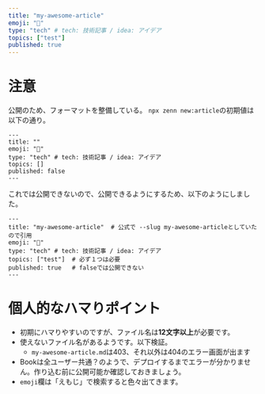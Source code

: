 ```yaml
---
title: "my-awesome-article"
emoji: "🎉"
type: "tech" # tech: 技術記事 / idea: アイデア
topics: ["test"]
published: true
---
```


# 注意
公開のため、フォーマットを整備している。
`npx zenn new:article`の初期値は以下の通り。

```
---
title: ""
emoji: "🎉"
type: "tech" # tech: 技術記事 / idea: アイデア
topics: []
published: false
---
```

これでは公開できないので、公開できるようにするため、以下のようにしました。

```
---
title: "my-awesome-article"  # 公式で --slug my-awesome-articleとしていたので引用
emoji: "🎉"
type: "tech" # tech: 技術記事 / idea: アイデア
topics: ["test"]  # 必ず１つは必要
published: true   # falseでは公開できない
---
```

# 個人的なハマりポイント
- 初期にハマりやすいのですが、ファイル名は**12文字以上**が必要です。
- 使えないファイル名があるようです。以下検証。
  - `my-awesome-article.md`は403、それ以外は404のエラー画面が出ます
- Bookは全ユーザー共通？のようで、デプロイするまでエラーが分かりません。作り込む前に公開可能か確認しておきましょう。
- `emoji`欄は「えもじ」で検索すると色々出てきます。
